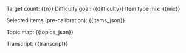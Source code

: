 Target count: {{n}}
Difficulty goal: {{difficulty}}
Item type mix: {{mix}}

Selected items (pre-calibration):
{{items_json}}

Topic map:
{{topics_json}}

Transcript:
{{transcript}}
